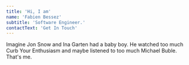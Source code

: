 ```yaml
---
title: 'Hi, I am'
name: 'Fabien Bessez'
subtitle: 'Software Engineer.'
contactText: 'Get In Touch'
---
```


Imagine Jon Snow and Ina Garten had a baby boy. He watched too much Curb Your Enthusiasm and maybe listened to too much Michael Buble. That's me.
